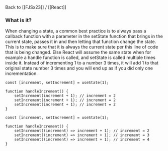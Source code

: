 Back to [[FJSx23]] / [[React]]
### What is it?
When changing a state, a common best practice is to always pass a callback function with a parameter in the setState function that brings in the current state, passes it in and then letting that function change the state. This is to make sure that it is always the current state per this line of code that is being changed. Else React will assume the same state when for example a handle function is called, and setState is called multiple times inside it. Instead of incrementing 1 to a number 3 times, it will add 1 to that original state number 3 times and you will end up as if you did only one incrementation.

```JSX
const [increment, setIncrement] = useState(1);

function handleIncrement() {
	setIncrement(increment + 1); // increment = 2
	setIncrement(increment + 1); // increment = 2
	setIncrement(increment + 1); // increment = 2
}
```

```JSX
const [increment, setIncrement] = useState(1);

function handleIncrement() {
	setIncrement((increment) => increment + 1); // increment = 2
	setIncrement((increment) => increment + 1); // increment = 3
	setIncrement((increment) => increment + 1); // increment = 4
}
```